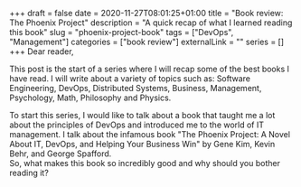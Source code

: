 +++
draft = false
date = 2020-11-27T08:01:25+01:00
title = "Book review: The Phoenix Project"
description = "A quick recap of what I learned reading this book"
slug = "phoenix-project-book"
tags = ["DevOps", "Management"]
categories = ["book review"]
externalLink = ""
series = []
+++
Dear reader,

This post is the start of a series where I will recap some of the best books I have read.
I will write about a variety of topics such as: Software Engineering, DevOps, Distributed Systems, Business, Management, Psychology, Math, Philosophy and Physics.

To start this series, I would like to talk about a book that taught me a lot about the principles of DevOps and introduced me to the world of IT management.
I talk about the infamous book "The Phoenix Project: A Novel About IT, DevOps, and Helping Your Business Win" by Gene Kim, Kevin Behr, and George Spafford.\
So, what makes this book so incredibly good and why should you bother reading it?
